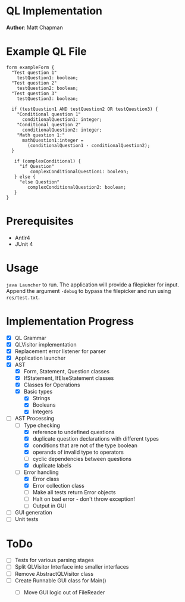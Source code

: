 # QL Implementation
**Author**: Matt Chapman

# Example QL File

```
form exampleForm {
  "Test question 1"
    testQuestion1: boolean;
  "Test question 2"
    testQuestion2: boolean;
  "Test question 3"
    testQuestion3: boolean;

  if (testQuestion1 AND testQuestion2 OR testQuestion3) {
    "Conditional question 1"
      conditionalQuestion1: integer;
    "Conditional question 2"
      conditionalQuestion2: integer;
    "Math question 1:"
      mathQuestion1:integer =
        (conditionalQuestion1 - conditionalQuestion2);
  }

   if (complexConditional) {
     "if Question"
         complexConditionalQuestion1: boolean;
   } else {
     "else Question"
        complexConditionalQuestion2: boolean;
   }
}
```

# Prerequisites

* Antlr4
* JUnit 4

# Usage

`java Launcher` to run. The application will provide a filepicker for input. Append the argument `-debug` to bypass the filepicker and run using `res/test.txt`.

# Implementation Progress
- [x] QL Grammar
- [x] QLVisitor implementation
- [x] Replacement error listener for parser
- [x] Application launcher
- [x] AST
  - [x] Form, Statement, Question classes
  - [x] IfStatement, IfElseStatement classes
  - [x] Classes for Operations
  - [x] Basic types
    - [x] Strings
    - [x] Booleans
    - [x] Integers
- [ ] AST Processing
  - [ ] Type checking
    - [x] reference to undefined questions
    - [x] duplicate question declarations with different types
    - [x] conditions that are not of the type boolean
    - [x] operands of invalid type to operators
    - [ ] cyclic dependencies between questions
    - [x] duplicate labels
  - [ ] Error handling
    - [x] Error class
    - [x] Error collection class
    - [ ] Make all tests return Error objects
    - [ ] Halt on bad error - don't throw exception!
    - [ ] Output in GUI
- [ ] GUI generation
- [ ] Unit tests

# ToDo

- [ ] Tests for various parsing stages
- [ ] Split QLVisitor Interface into smaller interfaces
- [ ] Remove AbstractQLVisitor class
- [ ] Create Runnable GUI class for Main()
    - [ ] Move GUI logic out of FileReader
    
